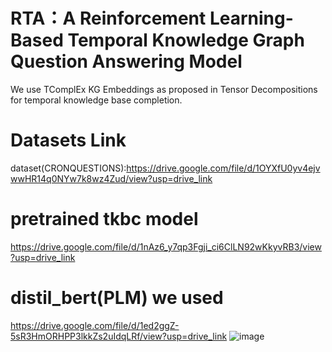 # RTA：A Reinforcement Learning-Based Temporal Knowledge Graph Question Answering Model 
We use TComplEx KG Embeddings as proposed in Tensor Decompositions for temporal knowledge base completion.
# Datasets Link
dataset(CRONQUESTIONS):https://drive.google.com/file/d/1OYXfU0yv4ejvwwHR14q0NYw7k8wz4Zud/view?usp=drive_link
# pretrained tkbc model
https://drive.google.com/file/d/1nAz6_y7qp3Fgji_ci6ClLN92wKkyvRB3/view?usp=drive_link
# distil_bert(PLM) we used
https://drive.google.com/file/d/1ed2ggZ-5sR3HmORHPP3lkkZs2uIdqLRf/view?usp=drive_link
![image](https://github.com/pearlzy/Pearl/assets/93815014/3ff5a358-84e8-4657-a649-e04a66ba55cb)
